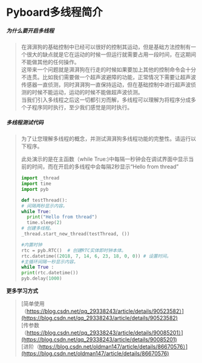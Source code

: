 # Pyboard多线程简介

##### 为什么要开启多线程

>​		在湃湃狗的基础控制中已经可以很好的控制其运动，但是基础方法控制有一个很大的缺点就是它在运动的时候一但运行就需要占用一段时间，在这期间不能做其他的任何操作。  
>​		这带来一个问题就是湃湃狗在行走的时候如果要加上其他的控制命令会十分不连贯。比如我们需要做一个超声波避障的功能，正常情况下需要让超声波传感器一直侦测，同时湃湃狗一直保持运动，但在基础控制中进行超声波侦测的时候不能运动，运动的时候不能做超声波侦测。  
>​		当我们引入多线程之后这一切都引刃而解，多线程可以理解为将程序分成多个子程序同时执行，至少我们感觉是同时执行。  


##### 多线程测试代码

>  为了让您理解多线程的概念，并测试湃湃狗多线程功能的完整性。请运行以下程序。
>
>  此处演示的是在主函数（while True:)中每隔一秒钟会在调试界面中显示当前的时间，而在开启的多线程中会每隔2秒显示“Hello from thread”
>
>```python
>import _thread
>import time
>import pyb
>
>def testThread():
># 间隔两秒显示内容。
>while True:
>   print("Hello from thread")
>   time.sleep(2)
># 创建多线程。
>_thread.start_new_thread(testThread, ())
>
>#内置时钟
>rtc = pyb.RTC()  # 创建RTC实体即时钟本体。
>rtc.datetime((2018, 7, 14, 6, 23, 18, 0, 0)) # 设置时间。
>#主循环间隔一秒显示内容。
>while True :
>print(rtc.datetime())
>pyb.delay(1000)
>```

**更多学习方式**

>[简单使用（https://blog.csdn.net/qq_29338243/article/details/90523582）](https://blog.csdn.net/qq_29338243/article/details/90523582)  
>[传参数（https://blog.csdn.net/qq_29338243/article/details/90085201）](https://blog.csdn.net/qq_29338243/article/details/90085201)  
>[进阶（https://blog.csdn.net/oldman147/article/details/86670576）](https://blog.csdn.net/oldman147/article/details/86670576)  
